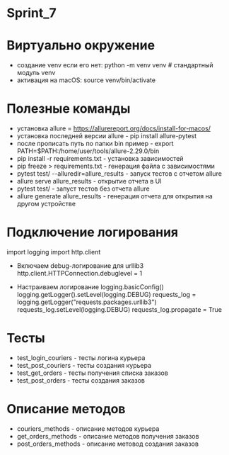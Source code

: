 # Sprint_7


# Виртуально окружение

- создание venv если его нет: python -m venv venv # стандартный модуль venv
- активация на macOS: source venv/bin/activate

# Полезные команды

- установка allure = https://allurereport.org/docs/install-for-macos/
- установка последней версии allure - pip install allure-pytest
- после прописать путь по папки bin пример - export PATH=$PATH:/home/user/tools/allure-2.29.0/bin
- pip install -r requirements.txt - установка зависимостей
- pip freeze > requirements.txt - генерация файла с зависимостями
- pytest test/ --alluredir=allure_results - запуск тестов с отчетом allure
- allure serve allure_results - открытие отчета в UI
- pytest test/ - запуст тестов без отчета allure
- allure generate allure_results - генерация отчета для открытия на другом устройстве

# Подключение логирования 
import logging
import http.client
- Включаем debug-логирование для urllib3
http.client.HTTPConnection.debuglevel = 1

- Настраиваем логирование
logging.basicConfig()
logging.getLogger().setLevel(logging.DEBUG)
requests_log = logging.getLogger("requests.packages.urllib3")
requests_log.setLevel(logging.DEBUG)
requests_log.propagate = True

# Тесты

- test_login_couriers - тесты логина курьера
- test_post_couriers - тесты создания курьера
- test_get_orders - тесты получения списка заказов
- test_post_orders - тесты создания заказов

# Описание методов

- couriers_methods - описание методов курьера
- get_orders_methods - описание методов получения заказов
- post_orders_methods - описание метовод создания заказов